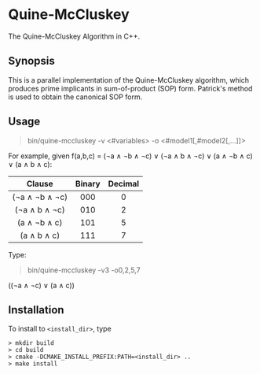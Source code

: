 # Quine-McCluskey
The Quine-McCluskey Algorithm in C++.

## Synopsis

This is a parallel implementation of the Quine-McCluskey algorithm, which produces prime implicants in sum-of-product (SOP) form. Patrick's method is used to obtain the canonical SOP form.

## Usage

> bin/quine-mccluskey -v <#variables> -o <#model1[,#model2[,...]]>

For example, given f(a,b,c) = (¬a ∧ ¬b ∧ ¬c) ∨  (¬a ∧ b ∧ ¬c) ∨ (a ∧ ¬b ∧ c) ∨ (a ∧ b ∧ c):

| Clause          | Binary | Decimal |
| :-------------: | :----: | :-----: |
| (¬a ∧ ¬b ∧ ¬c)  | 000    |  0      |
| (¬a ∧ b ∧ ¬c)   | 010    |  2      |
| (a ∧ ¬b ∧ c)    | 101    |  5      |
| (a ∧ b ∧ c)     | 111    |  7      |

Type:
  > bin/quine-mccluskey -v3 -o0,2,5,7

  ((¬a ∧ ¬c)  ∨  (a ∧ c))

## Installation

To install to `<install_dir>`, type

    > mkdir build
    > cd build
    > cmake -DCMAKE_INSTALL_PREFIX:PATH=<install_dir> ..
    > make install
